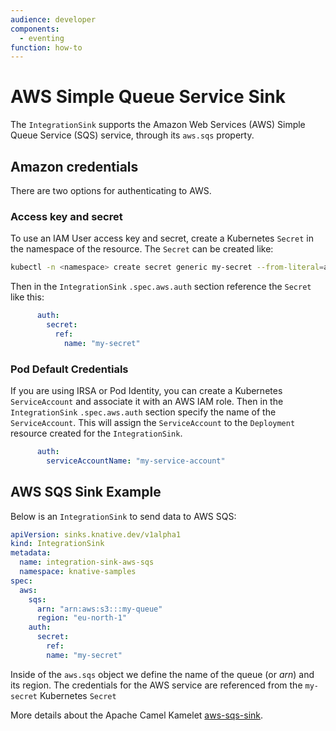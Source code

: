 ```yaml
---
audience: developer
components:
  - eventing
function: how-to
---
```


# AWS Simple Queue Service Sink

The `IntegrationSink` supports the Amazon Web Services (AWS) Simple Queue Service (SQS) service, through its `aws.sqs` property.

## Amazon credentials

There are two options for authenticating to AWS.

### Access key and secret

To use an IAM User access key and secret, create a Kubernetes `Secret` in the namespace of the resource. The `Secret` can be created like:

  ```bash
  kubectl -n <namespace> create secret generic my-secret --from-literal=aws.accessKey=<accessKey> --from-literal=aws.secretKey=<secretKey>
  ```
Then in the `IntegrationSink` `.spec.aws.auth` section reference the `Secret` like this:
```yaml
      auth:
        secret:
          ref:
            name: "my-secret"
```

### Pod Default Credentials

If you are using IRSA or Pod Identity, you can create a Kubernetes `ServiceAccount` and associate it with an AWS IAM role. Then in the `IntegrationSink` `.spec.aws.auth` section specify the name of the `ServiceAccount`. This will assign the `ServiceAccount` to the `Deployment` resource created for the `IntegrationSink`.
```yaml
      auth:
        serviceAccountName: "my-service-account"
```

## AWS SQS Sink Example

Below is an `IntegrationSink` to send data to AWS SQS:

  ```yaml
  apiVersion: sinks.knative.dev/v1alpha1
  kind: IntegrationSink
  metadata:
    name: integration-sink-aws-sqs
    namespace: knative-samples
  spec:
    aws:
      sqs:
        arn: "arn:aws:s3:::my-queue"
        region: "eu-north-1"
      auth:
        secret:
          ref:
          name: "my-secret"
  ```
Inside of the `aws.sqs` object we define the name of the queue (or _arn_) and its region. The credentials for the AWS service are referenced from the `my-secret` Kubernetes `Secret`

More details about the Apache Camel Kamelet [aws-sqs-sink](https://camel.apache.org/camel-kamelets/latest/aws-sqs-sink.html).
